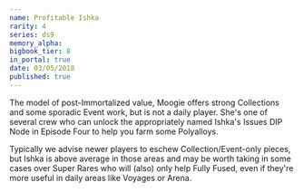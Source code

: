 ```yaml
---
name: Profitable Ishka
rarity: 4
series: ds9
memory_alpha:
bigbook_tier: 8
in_portal: true
date: 03/05/2018
published: true
---
```


The model of post-Immortalized value, Moogie offers strong Collections and some sporadic Event work, but is not a daily player. She's one of several crew who can unlock the appropriately named Ishka's Issues DIP Node in Episode Four to help you farm some Polyalloys.

Typically we advise newer players to eschew Collection/Event-only pieces, but Ishka is above average in those areas and may be worth taking in some cases over Super Rares who will (also) only help Fully Fused, even if they're more useful in daily areas like Voyages or Arena.
